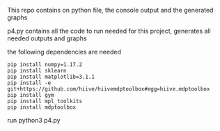 This repo contains on python file, the console output and the generated graphs

p4.py contains all the code to run needed for this project, generates all needed outputs and graphs


the following dependencies are needed
```
pip install numpy=1.17.2
pip install sklearn
pip install matplotlib=3.1.1
pip install -e git+https://github.com/hiive/hiivemdptoolbox#egg=hiive.mdptoolbox
pip install gym
pip install mpl_toolkits
pip install mdptoolbox
```

run python3 p4.py
